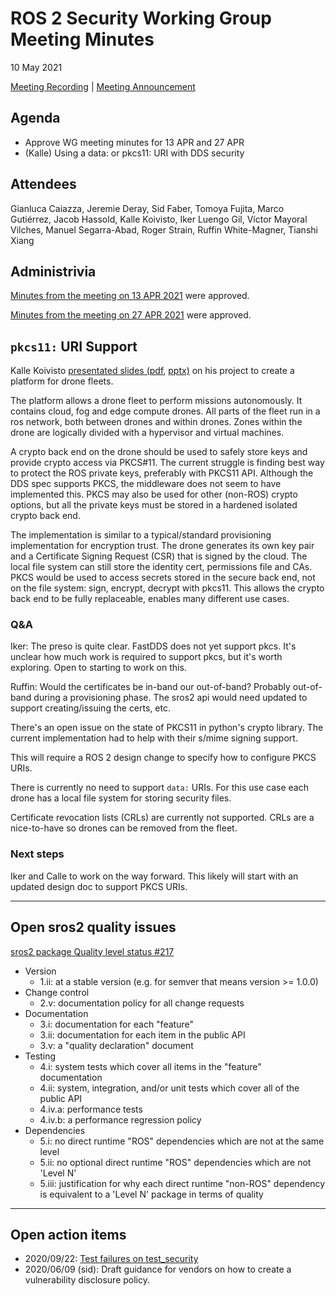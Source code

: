 # ROS 2 Security Working Group Meeting Minutes
10 May 2021

[Meeting Recording](https://youtu.be/bxJ-EJ_6LxM) | [Meeting Announcement](https://discourse.ros.org/t/security-working-group-meeting-may-2021/20270)


## Agenda

- Approve WG meeting minutes for 13 APR and 27 APR
- (Kalle) Using a data: or pkcs11: URI with DDS security


## Attendees

Gianluca Caiazza,
Jeremie Deray,
Sid Faber,
Tomoya Fujita,
Marco Gutiérrez,
Jacob Hassold,
Kalle Koivisto,
Iker Luengo Gil,
Víctor Mayoral Vilches,
Manuel Segarra-Abad,
Roger Strain,
Ruffin White-Magner,
Tianshi Xiang


## Administrivia

[Minutes from the meeting on 13 APR 2021](https://github.com/ros-security/community/pull/18) were approved.

[Minutes from the meeting on 27 APR 2021](https://github.com/ros-security/community/pull/19) were approved.


## `pkcs11:` URI Support

Kalle Koivisto
[presentated slides (pdf](2021-05-ROS2SecurityWGpresentation.pdf), [pptx)](2021-05-ROS2SecurityWGpresentation.pptx)
on his project to create a platform for drone fleets.

The platform allows a drone fleet to perform missions autonomously.
It contains cloud, fog and edge compute drones.
All parts of the fleet run in a ros network, both between drones and within drones.
Zones within the drone are logically divided with a hypervisor and virtual machines.

A crypto back end on the drone should be used to safely store keys and provide crypto access via PKCS#11.
The current struggle is finding best way to protect the ROS private keys, preferably with PKCS11 API.
Although the DDS spec supports PKCS, the middleware does not seem to have implemented this.
PKCS may also be used for other (non-ROS) crypto options, but all the private keys must be stored in a hardened isolated crypto back end.

The implementation is similar to a typical/standard provisioning implementation for encryption trust.
The drone generates its own key pair and a Certificate Signing Request (CSR) that is signed by the cloud.
The local file system can still store the identity cert, permissions file and CAs.
PKCS would be used to access secrets stored in the secure back end, not on the file system: sign, encrypt, decrypt with pkcs11.
This allows the crypto back end to be fully replaceable, enables many different use cases.

### Q&A

Iker: The preso is quite clear.
FastDDS does not yet support pkcs.
It's unclear how much work is required to support pkcs, but it's worth exploring.
Open to starting to work on this.

Ruffin: Would the certificates be in-band our out-of-band?
Probably out-of-band during a provisioning phase.
The sros2 api would need updated to support creating/issuing the certs, etc.

There's an open issue on the state of PKCS11 in python's crypto library.
The current implementation had to help with their s/mime signing support.

This will require a ROS 2 design change to specify how to configure PKCS URIs.

There is currently no need to support `data:` URIs.
For this use case each drone has a local file system for storing security files.

Certificate revocation lists (CRLs) are currently not supported.
CRLs are a nice-to-have so drones can be removed from the fleet.


### Next steps

Iker and Calle to work on the way forward.
This likely will start with an updated design doc to support PKCS URIs.



---

## Open sros2 quality issues
[sros2 package Quality level status #217](https://github.com/ros2/sros2/issues/217)

 - Version
   - 1.ii: at a stable version (e.g. for semver that means version >= 1.0.0)
 - Change control
   - 2.v: documentation policy for all change requests
 - Documentation
   - 3.i: documentation for each "feature"
   - 3.ii: documentation for each item in the public API
   - 3.v: a "quality declaration" document
 - Testing
   - 4.i: system tests which cover all items in the "feature" documentation
   - 4.ii: system, integration, and/or unit tests which cover all of the public API
   - 4.iv.a: performance tests
   - 4.iv.b: a performance regression policy
 - Dependencies
   - 5.i: no direct runtime "ROS" dependencies which are not at the same level
   - 5.ii: no optional direct runtime "ROS" dependencies which are not 'Level N'
   - 5.iii: justification for why each direct runtime "non-ROS" dependency is equivalent to a 'Level N' package in terms of quality

---

## Open action items

- 2020/09/22: [Test failures on test_security](https://github.com/ros2/system_tests/issues/446)
- 2020/06/09 (sid): Draft guidance for vendors on how to create a vulnerability disclosure policy.
